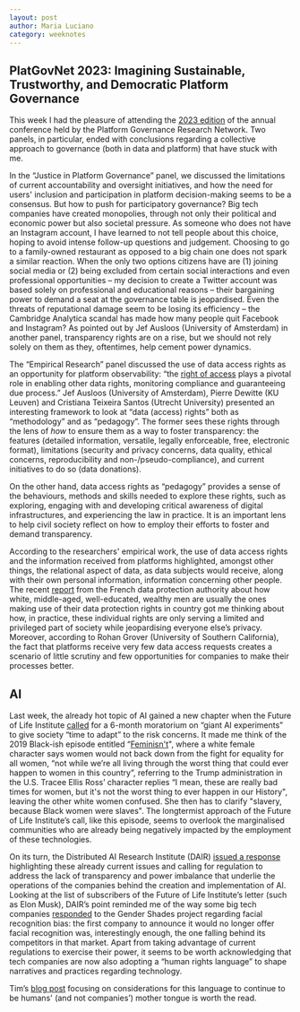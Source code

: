 ```yaml
---
layout: post
author: Maria Luciano
category: weeknotes
---
```


## PlatGovNet 2023: Imagining Sustainable, Trustworthy, and Democratic Platform Governance

This week I had the pleasure of attending the [2023 edition](https://platgov.net/wp-content/uploads/2023/03/PlatGovNet_2023.pdf) of the annual conference held by the Platform Governance Research Network. Two panels, in particular, ended with conclusions regarding a collective approach to governance (both in data and platform) that have stuck with me.

In the “Justice in Platform Governance” panel, we discussed the limitations of current accountability and oversight initiatives, and how the need for users' inclusion and participation in platform decision-making seems to be a consensus. But how to push for participatory governance? Big tech companies have created monopolies, through not only their political and economic power but also societal pressure. As someone who does not have an Instagram account, I have learned to not tell people about this choice, hoping to avoid intense follow-up questions and judgement. Choosing to go to a family-owned restaurant as opposed to a big chain one does not spark a similar reaction. When the only two options citizens have are (1) joining social media or (2) being excluded from certain social interactions and even professional opportunities – my decision to create a Twitter account was based solely on professional and educational reasons – their bargaining power to demand a seat at the governance table is jeopardised. Even the threats of reputational damage seem to be losing its efficiency – the Cambridge Analytica scandal has made how many people quit Facebook and Instagram? As pointed out by Jef Ausloos (University of Amsterdam) in another panel, transparency rights are on a rise, but we should not rely solely on them as they, oftentimes, help cement power dynamics. 

The “Empirical Research” panel discussed the use of data access rights as an opportunity for platform observability: “the [right of access](https://www.jipitec.eu/issues/jipitec-10-3-2019/5031/ausloos_pdf.pdf) plays a pivotal role in enabling other data rights, monitoring compliance and guaranteeing due process.” Jef Ausloos (University of Amsterdam), Pierre Dewitte (KU Leuven) and Cristiana Teixeira Santos (Utrecht University) presented an interesting framework to look at “data (access) rights” both as “methodology” and as “pedagogy”. The former sees these rights through the lens of _how_ to ensure them as a way to foster transparency: the features (detailed information, versatile, legally enforceable, free, electronic format), limitations (security and privacy concerns, data quality, ethical concerns, reproducibility and non-/pseudo-compliance), and current initiatives to do so (data donations). 

On the other hand, data access rights as “pedagogy” provides a sense of the behaviours, methods and skills needed to explore these rights, such as exploring, engaging with and developing critical awareness of digital infrastructures, and experiencing the law in practice. It is an important lens to help civil society reflect on how to employ their efforts to foster and demand transparency. 

According to the researchers' empirical work, the use of data access rights and the information received from platforms highlighted, amongst other things, the relational aspect of data, as data subjects would receive, along with their own personal information, information concerning other people. The recent [report](https://linc.cnil.fr/fr/le-plaignant-type-un-homme-diplome-et-cadre)  from the French data protection authority about how white, middle-aged, well-educated, wealthy men are usually the ones making use of their data protection rights in country got me thinking about how, in practice, these individual rights are only serving a limited and privileged part of society while jeopardising everyone else’s privacy. Moreover, according to Rohan Grover (University of Southern California), the fact that platforms receive very few data access requests creates a scenario of little scrutiny and few opportunities for companies to make their processes better. 


## AI

Last week, the already hot topic of AI gained a new chapter when the Future of Life Institute [called](https://futureoflife.org/open-letter/pause-giant-ai-experiments/) for a 6-month moratorium on “giant AI experiments” to give society “time to adapt” to the risk concerns. It made me think of the 2019 Black-ish episode entitled “[Feminisn't](https://www.imdb.com/title/tt10863966/)", where a white female character says women would not back down from the fight for equality for all women, “not while we’re all living through the worst thing that could ever happen to women in this country”, referring to the Trump administration in the U.S. Tracee Ellis Ross’ character replies “I mean, these are really bad times for women, but it's not the worst thing to ever happen in our History", leaving the other white women confused. She then has to clarify "slavery, because Black women were slaves". The longtermist approach of the Future of Life Institute’s call, like this episode, seems to overlook the marginalised communities who are already being negatively impacted by the employment of these technologies. 

On its turn, the Distributed AI Research Institute (DAIR) [issued a response](https://www.dair-institute.org/blog/letter-statement-March2023) highlighting these already current issues and calling for regulation to address the lack of transparency and power imbalance that underlie the operations of the companies behind the creation and implementation of AI. Looking at the list of subscribers of the Future of Life Institute’s letter (such as Elon Musk), DAIR’s point reminded me of the way some big tech companies [responded](https://onezero.medium.com/how-a-2018-research-paper-led-to-amazon-and-ibm-curbing-their-facial-recognition-programs-db9d6cb8a420) to the Gender Shades project regarding facial recognition bias: the first company to announce it would no longer offer facial recognition was, interestingly enough, the one falling behind its competitors in that market. Apart from taking advantage of current regulations to exercise their power, it seems to be worth acknowledging that tech companies are now also adopting a “human rights language” to shape narratives and practices regarding technology.

Tim’s [blog post](https://connectedbydata.org/blog/2023/04/05/ai-deliberation) focusing on considerations for this language to continue to be humans' (and not companies’) mother tongue is worth the read.

